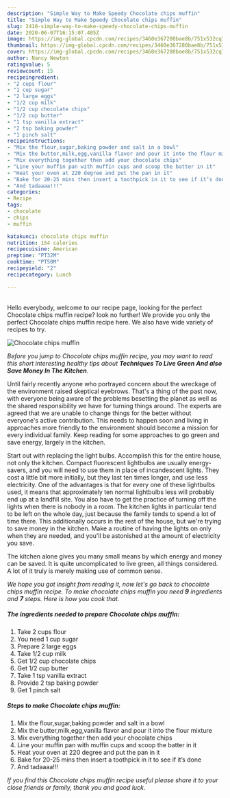 ```yaml
---
description: "Simple Way to Make Speedy Chocolate chips muffin"
title: "Simple Way to Make Speedy Chocolate chips muffin"
slug: 2410-simple-way-to-make-speedy-chocolate-chips-muffin
date: 2020-06-07T16:15:07.405Z
image: https://img-global.cpcdn.com/recipes/3460e367280bae8b/751x532cq70/chocolate-chips-muffin-recipe-main-photo.jpg
thumbnail: https://img-global.cpcdn.com/recipes/3460e367280bae8b/751x532cq70/chocolate-chips-muffin-recipe-main-photo.jpg
cover: https://img-global.cpcdn.com/recipes/3460e367280bae8b/751x532cq70/chocolate-chips-muffin-recipe-main-photo.jpg
author: Nancy Newton
ratingvalue: 5
reviewcount: 15
recipeingredient:
- "2 cups flour"
- "1 cup sugar"
- "2 large eggs"
- "1/2 cup milk"
- "1/2 cup chocolate chips"
- "1/2 cup butter"
- "1 tsp vanilla extract"
- "2 tsp baking powder"
- "1 pinch salt"
recipeinstructions:
- "Mix the flour,sugar,baking powder and salt in a bowl"
- "Mix the butter,milk,egg,vanilla flavor and pour it into the flour mixture"
- "Mix everything together then add your chocolate chips"
- "Line your muffin pan with muffin cups and scoop the batter in it"
- "Heat your oven at 220 degree and put the pan in it"
- "Bake for 20-25 mins then insert a toothpick in it to see if it’s done"
- "And tadaaaa!!!"
categories:
- Recipe
tags:
- chocolate
- chips
- muffin

katakunci: chocolate chips muffin 
nutrition: 154 calories
recipecuisine: American
preptime: "PT32M"
cooktime: "PT50M"
recipeyield: "2"
recipecategory: Lunch

---
```

<br>
Hello everybody, welcome to our recipe page, looking for the perfect Chocolate chips muffin recipe? look no further! We provide you only the perfect Chocolate chips muffin recipe here. We also have wide variety of recipes to try.
<br>


![Chocolate chips muffin](https://img-global.cpcdn.com/recipes/3460e367280bae8b/751x532cq70/chocolate-chips-muffin-recipe-main-photo.jpg)

<i>Before you jump to Chocolate chips muffin recipe, you may want to read this short interesting healthy tips about 
<strong>Techniques To Live Green And also Save Money In The Kitchen</strong>.</i>
</br>

Until fairly recently anyone who portrayed concern about the wreckage of the environment raised skeptical eyebrows. That's a thing of the past now, with everyone being aware of the problems besetting the planet as well as the shared responsibility we have for turning things around. The experts are agreed that we are unable to change things for the better without everyone's active contribution. This needs to happen soon and living in approaches more friendly to the environment should become a mission for every individual family. Keep reading for some approaches to go green and save energy, largely in the kitchen.

Start out with replacing the light bulbs. Accomplish this for the entire house, not only the kitchen. Compact fluorescent lightbulbs are usually energy-savers, and you will need to use them in place of incandescent lights. They cost a little bit more initially, but they last ten times longer, and use less electricity. One of the advantages is that for every one of these lightbulbs used, it means that approximately ten normal lightbulbs less will probably end up at a landfill site. You also have to get the practice of turning off the lights when there is nobody in a room. The kitchen lights in particular tend to be left on the whole day, just because the family tends to spend a lot of time there. This additionally occurs in the rest of the house, but we're trying to save money in the kitchen. Make a routine of having the lights on only when they are needed, and you'll be astonished at the amount of electricity you save.

The kitchen alone gives you many small means by which energy and money can be saved. It is quite uncomplicated to live green, all things considered. A lot of it truly is merely making use of common sense.


<i>We hope you got insight from reading it, now let's go back to chocolate chips muffin recipe. To make chocolate chips muffin you need <strong>9</strong> ingredients and <strong>7</strong> steps. Here is how you cook that.
</i>

##### The ingredients needed to prepare Chocolate chips muffin:

1. Take 2 cups flour
1. You need 1 cup sugar
1. Prepare 2 large eggs
1. Take 1/2 cup milk
1. Get 1/2 cup chocolate chips
1. Get 1/2 cup butter
1. Take 1 tsp vanilla extract
1. Provide 2 tsp baking powder
1. Get 1 pinch salt


##### Steps to make Chocolate chips muffin:

1. Mix the flour,sugar,baking powder and salt in a bowl
1. Mix the butter,milk,egg,vanilla flavor and pour it into the flour mixture
1. Mix everything together then add your chocolate chips
1. Line your muffin pan with muffin cups and scoop the batter in it
1. Heat your oven at 220 degree and put the pan in it
1. Bake for 20-25 mins then insert a toothpick in it to see if it’s done
1. And tadaaaa!!!


<i>If you find this Chocolate chips muffin recipe useful please share it to your close friends or family, thank you and good luck.</i>
